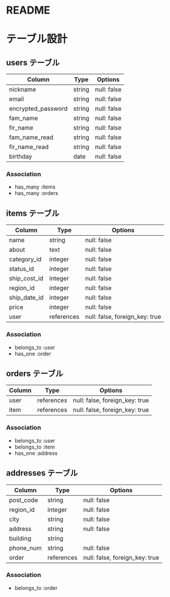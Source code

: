 # README


# テーブル設計

## users テーブル

| Column             | Type    | Options     |
| ------------------ | ------- | ----------- |
| nickname           | string  | null: false |
| email              | string  | null: false |
| encrypted_password | string  | null: false |
| fam_name           | string  | null: false |
| fir_name           | string  | null: false |
| fam_name_read      | string  | null: false |
| fir_name_read      | string  | null: false |
| birthday           | date    | null: false |

### Association

- has_many :items
- has_many :orders



## items テーブル

| Column       | Type       | Options                        |
| ------------ | ---------- | ------------------------------ |
| name         | string     | null: false                    |
| about        | text       | null: false                    |
| category_id  | integer    | null: false                    |
| status_id    | integer    | null: false                    |
| ship_cost_id | integer    | null: false                    |
| region_id    | integer    | null: false                    |
| ship_date_id | integer    | null: false                    |
| price        | integer    | null: false                    |
| user         | references | null: false, foreign_key: true |


### Association

- belongs_to :user
- has_one :order


## orders テーブル

| Column     | Type       | Options                        |
| ---------- | ---------- | ------------------------------ |
| user       | references | null: false, foreign_key: true |
| item       | references | null: false, foreign_key: true |

### Association

- belongs_to :user
- belongs_to :item
- has_one :address


## addresses テーブル

| Column    | Type       | Options                        |
| --------- | ---------- | ------------------------------ |
| post_code | string     | null: false                    |
| region_id | integer    | null: false                    |
| city      | string     | null: false                    |
| address   | string     | null: false                    |
| building  | string     |                                |
| phone_num | string     | null: false                    |
| order     | references | null: false, foreign_key: true |


### Association

- belongs_to :order